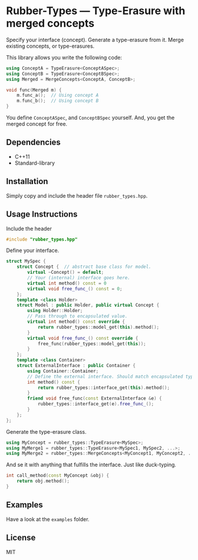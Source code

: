 # Rubber-Types — Type-Erasure with merged concepts

Specify your interface (concept). Generate a type-erasure from it. Merge
existing concepts, or type-erasures.

This library allows you write the following code:

``` cpp
using ConceptA = TypeErasure<ConceptASpec>;
using ConceptB = TypeErasure<ConceptBSpec>;
using Merged = MergeConcepts<ConceptA, ConceptB>;

void func(Merged m) {
    m.func_a();  // Using concept A
    m.func_b();  // Using concept B
}
```

You define `ConceptASpec`, and `ConceptBSpec` yourself. And, you get the
merged concept for free.


## Dependencies

 * C++11
 * Standard-library


## Installation

Simply copy and include the header file `rubber_types.hpp`.


## Usage Instructions

Include the header
``` cpp
#include "rubber_types.hpp"
```

Define your interface.
``` cpp
struct MySpec {
    struct Concept {  // abstract base class for model.
        virtual ~Concept() = default;
        // Your (internal) interface goes here.
        virtual int method() const = 0
        virtual void free_func_() const = 0;
    };
    template <class Holder>
    struct Model : public Holder, public virtual Concept {
        using Holder::Holder;
        // Pass through to encapsulated value.
        virtual int method() const override {
            return rubber_types::model_get(this).method();
        }
        virtual void free_func_() const override {
            free_func(rubber_types::model_get(this));
        }
    };
    template <class Container>
    struct ExternalInterface : public Container {
        using Container::Container;
        // Define the external interface. Should match encapsulated type.
        int method() const {
            return rubber_types::interface_get(this).method();
        }
        friend void free_func(const ExternalInterface &e) {
            rubber_types::interface_get(e).free_func_();
        }
    };
};
```

Generate the type-erasure class.
``` cpp
using MyConcept = rubber_types::TypeErasure<MySpec>;
using MyMerge1 = rubber_types::TypeErasure<MySpec1, MySpec2, ...>;
using MyMerge2 = rubber_types::MergeConcepts<MyConcept1, MyConcept2, ...>;
```

And se it with anything that fulfills the interface. Just like duck-typing.
``` cpp
int call_method(const MyConcept &obj) {
    return obj.method();
}
```

## Examples

Have a look at the `examples` folder.


## License

MIT
